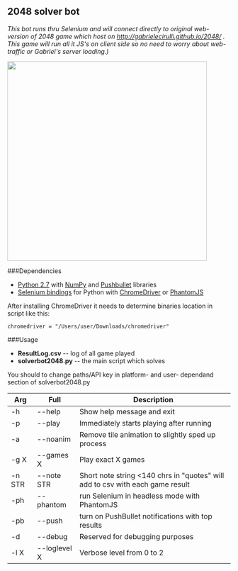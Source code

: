 2048 solver bot
---------------

*This bot runs thru Selenium and will connect directly to original web-version of 2048 game which host on http://gabrielecirulli.github.io/2048/ . This game will run all it JS's on client side so no need to worry about web-traffic or Gabriel's server loading.)*

<a href="https://instagram.com/p/oDj3zWKxaW/?taken-by=atar1ty"><img src="https://habrastorage.org/files/c19/6a9/7e9/c196a97e939d429b957ef45e698aa787.jpg" width="450"/></a>

###Dependencies

 - [Python 2.7](http://www.python.org) with [NumPy](http://www.numpy.org/) and [Pushbullet](https://github.com/randomchars/pushbullet.py) libraries
 - [Selenium bindings](https://pypi.python.org/pypi/selenium) for Python with [ChromeDriver](https://code.google.com/p/chromedriver/) or [PhantomJS](http://phantomjs.org/)

After installing ChromeDriver it needs to determine binaries location in script like this:

`chromedriver = "/Users/user/Downloads/chromedriver"`

###Usage
* **ResultLog.csv** -- log of all game played 
* **solverbot2048.py** -- the main script which solves

You should to change paths/API key in platform- and user- dependand section of solverbot2048.py

| **Arg** |        **Full**      | **Description** |
|--------|--------------|-----------------|  
|   -h   | --help       | Show help message and exit |  
|   -p   | --play       | Immediately starts playing after running |  
|   -a   | --noanim     | Remove tile animation to slightly sped up process |
| -g X   | --games X    | Play exact X games |
| -n STR | --note STR   | Short note string <140 chrs in "quotes" will add to csv with each game result |
| -ph    | --phantom    | run Selenium in headless mode with PhantomJS |
| -pb    | --push       | turn on PushBullet notifications with top results |
| -d     | --debug      | Reserved for debugging purposes |
| -l X   | --loglevel X | Verbose level from 0 to 2 |

